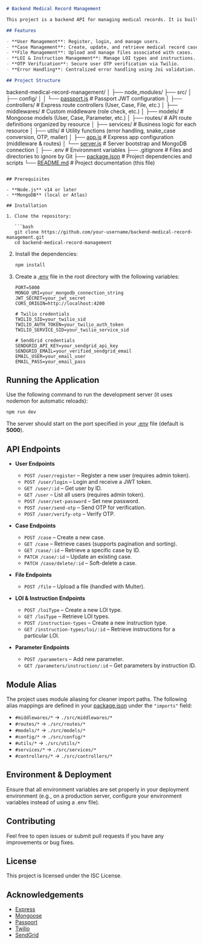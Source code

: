 ```md
# Backend Medical Record Management

This project is a backend API for managing medical records. It is built using Node.js, Express, and MongoDB (via Mongoose) and implements user authentication with JWT and role-based access control.

## Features

- **User Management**: Register, login, and manage users.
- **Case Management**: Create, update, and retrieve medical record cases.
- **File Management**: Upload and manage files associated with cases.
- **LOI & Instruction Management**: Manage LOI types and instructions.
- **OTP Verification**: Secure user OTP verification via Twilio.
- **Error Handling**: Centralized error handling using Joi validation.

## Project Structure

```
backend-medical-record-management/
│
├── node_modules/
├── src/
│   ├── config/
│   │   └── [passport.js](http://_vscodecontentref_/1)        # Passport JWT configuration
│   ├── controllers/           # Express route controllers (User, Case, File, etc.)
│   ├── middlewares/           # Custom middleware (role check, etc.)
│   ├── models/                # Mongoose models (User, Case, Parameter, etc.)
│   ├── routes/                # API route definitions organized by resource
│   ├── services/              # Business logic for each resource
│   ├── utils/                 # Utility functions (error handling, snake_case conversion, OTP, mailer)
│   ├── [app.js](http://_vscodecontentref_/2)                 # Express app configuration (middleware & routes)
│   └── [server.js](http://_vscodecontentref_/3)              # Server bootstrap and MongoDB connection
│
├── .env                       # Environment variables
├── .gitignore                 # Files and directories to ignore by Git
├── [package.json](http://_vscodecontentref_/4)               # Project dependencies and scripts
└── [README.md](http://_vscodecontentref_/5)                  # Project documentation (this file)
```

## Prerequisites

- **Node.js** v14 or later
- **MongoDB** (local or Atlas)

## Installation

1. Clone the repository:

   ```bash
   git clone https://github.com/your-username/backend-medical-record-management.git
   cd backend-medical-record-management
   ```

2. Install the dependencies:

   ```bash
   npm install
   ```

3. Create a [.env](http://_vscodecontentref_/6) file in the root directory with the following variables:

   ```env
   PORT=5000
   MONGO_URI=your_mongodb_connection_string
   JWT_SECRET=your_jwt_secret
   CORS_ORIGIN=http://localhost:4200

   # Twilio credentials
   TWILIO_SID=your_twilio_sid
   TWILIO_AUTH_TOKEN=your_twilio_auth_token
   TWILIO_SERVICE_SID=your_twilio_service_sid

   # SendGrid credentials
   SENDGRID_API_KEY=your_sendgrid_api_key
   SENDGRID_EMAIL=your_verified_sendgrid_email
   EMAIL_USER=your_email_user
   EMAIL_PASS=your_email_pass
   ```

## Running the Application

Use the following command to run the development server (it uses nodemon for automatic reloads):

```bash
npm run dev
```

The server should start on the port specified in your [.env](http://_vscodecontentref_/7) file (default is **5000**).

## API Endpoints

- **User Endpoints**
  - `POST /user/register` – Register a new user (requires admin token).
  - `POST /user/login` – Login and receive a JWT token.
  - `GET /user/:id` – Get user by ID.
  - `GET /user` – List all users (requires admin token).
  - `POST /user/set-password` – Set new password.
  - `POST /user/send-otp` – Send OTP for verification.
  - `POST /user/verify-otp` – Verify OTP.

- **Case Endpoints**
  - `POST /case` – Create a new case.
  - `GET /case` – Retrieve cases (supports pagination and sorting).
  - `GET /case/:id` – Retrieve a specific case by ID.
  - `PATCH /case/:id` – Update an existing case.
  - `PATCH /case/delete/:id` – Soft-delete a case.

- **File Endpoints**
  - `POST /file` – Upload a file (handled with Multer).

- **LOI & Instruction Endpoints**
  - `POST /loiType` – Create a new LOI type.
  - `GET /loiType` – Retrieve LOI types.
  - `POST /instruction-types` – Create a new instruction type.
  - `GET /instruction-types/loi/:id` – Retrieve instructions for a particular LOI.

- **Parameter Endpoints**
  - `POST /parameters` – Add new parameter.
  - `GET /parameters/instruction/:id` – Get parameters by instruction ID.

## Module Alias

The project uses module aliasing for cleaner import paths. The following alias mappings are defined in your [package.json](http://_vscodecontentref_/8) under the `"imports"` field:

- `#middlewares/*` → `./src/middlewares/*`
- `#routes/*` → `./src/routes/*`
- `#models/*` → `./src/models/*`
- `#config/*` → `./src/config/*`
- `#utils/*` → `./src/utils/*`
- `#services/*` → `./src/services/*`
- `#controllers/*` → `./src/controllers/*`

## Environment & Deployment

Ensure that all environment variables are set properly in your deployment environment (e.g., on a production server, configure your environment variables instead of using a .env file).

## Contributing

Feel free to open issues or submit pull requests if you have any improvements or bug fixes.

## License

This project is licensed under the ISC License.

## Acknowledgements

- [Express](https://expressjs.com/)
- [Mongoose](https://mongoosejs.com/)
- [Passport](http://www.passportjs.org/)
- [Twilio](https://www.twilio.com/)
- [SendGrid](https://sendgrid.com/)
```